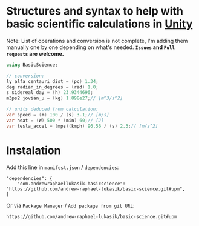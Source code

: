 # Structures and syntax to help with basic scientific calculations in [Unity](http://unity.com/)
Note: List of operations and conversion is not complete, I'm adding them manually one by one depending on what's needed.
**`Issues` and `Pull requests` are welcome.**

```csharp
using BasicScience;

// conversion:
ly alfa_centauri_dist = (pc) 1.34;
deg radian_in_degrees = (rad) 1.0;
s sidereal_day = (h) 23.9344696;
m3ps2 jovian_μ = (kg) 1.898e27;// [m^3/s^2]

// units deduced from calculation:
var speed = (m) 100 / (s) 3.1;// [m/s]
var heat = (W) 500 * (min) 60;// [J]
var tesla_accel = (mps)(kmph) 96.56 / (s) 2.3;// [m/s^2]
```

# Instalation
Add this line in `manifest.json` / `dependencies`:
```
"dependencies": {
    "com.andrewraphaellukasik.basicscience": "https://github.com/andrew-raphael-lukasik/basic-science.git#upm",
}
```

Or via `Package Manager` / `Add package from git URL`:
```
https://github.com/andrew-raphael-lukasik/basic-science.git#upm
```
